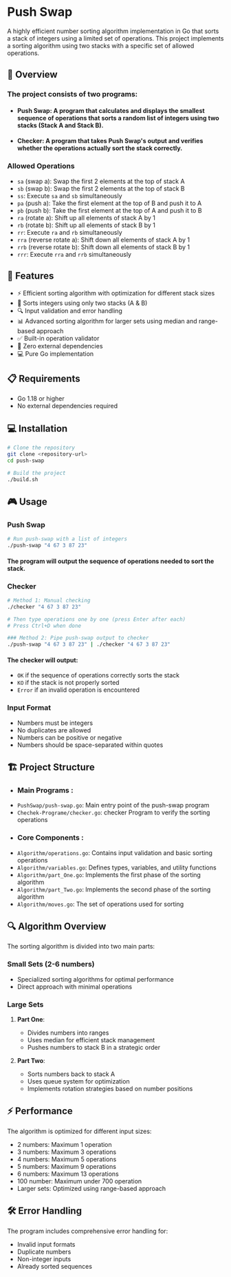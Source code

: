 # Push Swap

A highly efficient number sorting algorithm implementation in Go that sorts a stack of integers using a limited set of operations. This project implements a sorting algorithm using two stacks with a specific set of allowed operations.

## 🎯 Overview

### The project consists of two programs:

* #### Push Swap: A program that calculates and displays the smallest sequence of operations that sorts a random list of integers using two stacks (Stack A and Stack B).

* #### Checker: A program that takes Push Swap's output and verifies whether the operations actually sort the stack correctly.

### Allowed Operations

- `sa` (swap a): Swap the first 2 elements at the top of stack A
- `sb` (swap b): Swap the first 2 elements at the top of stack B
- `ss`: Execute `sa` and `sb` simultaneously
- `pa` (push a): Take the first element at the top of B and push it to A
- `pb` (push b): Take the first element at the top of A and push it to B
- `ra` (rotate a): Shift up all elements of stack A by 1
- `rb` (rotate b): Shift up all elements of stack B by 1
- `rr`: Execute `ra` and `rb` simultaneously
- `rra` (reverse rotate a): Shift down all elements of stack A by 1
- `rrb` (reverse rotate b): Shift down all elements of stack B by 1
- `rrr`: Execute `rra` and `rrb` simultaneously

## 🚀 Features

- ⚡ Efficient sorting algorithm with optimization for different stack sizes
- 🔄 Sorts integers using only two stacks (A & B)
- 🔍 Input validation and error handling
- 📊 Advanced sorting algorithm for larger sets using median and range-based approach
- ✅ Built-in operation validator
- 🧪 Zero external dependencies
- 💻 Pure Go implementation

## 📋 Requirements

- Go 1.18 or higher
- No external dependencies required

## 💻 Installation

```bash
# Clone the repository
git clone <repository-url>
cd push-swap

# Build the project
./build.sh
```

## 🎮 Usage

### Push Swap
```bash
# Run push-swap with a list of integers
./push-swap "4 67 3 87 23"
```
#### The program will output the sequence of operations needed to sort the stack.
### Checker
```bash
# Method 1: Manual checking
./checker "4 67 3 87 23"

# Then type operations one by one (press Enter after each)
# Press Ctrl+D when done

### Method 2: Pipe push-swap output to checker
./push-swap "4 67 3 87 23" | ./checker "4 67 3 87 23"
```

#### The checker will output:

- `OK` if the sequence of operations correctly sorts the stack
- `KO` if the stack is not properly sorted
- `Error` if an invalid operation is encountered

### Input Format

- Numbers must be integers
- No duplicates are allowed
- Numbers can be positive or negative
- Numbers should be space-separated within quotes

## 🏗 Project Structure
* ### Main Programs :
- `PushSwap/push-swap.go`: Main entry point of the push-swap program
- `Chechek-Programe/checker.go`: checker Program to verify the sorting operations
* ### Core Components :
- `Algorithm/operations.go`: Contains input validation and basic sorting operations
- `Algorithm/variables.go`: Defines types, variables, and utility functions
- `Algorithm/part_One.go`: Implements the first phase of the sorting algorithm
- `Algorithm/part_Two.go`: Implements the second phase of the sorting algorithm
- `Algorithm/moves.go`: The set of operations used for sorting

## 🔍 Algorithm Overview

The sorting algorithm is divided into two main parts:

### Small Sets (2-6 numbers)
- Specialized sorting algorithms for optimal performance
- Direct approach with minimal operations

### Large Sets
1. **Part One**:
   - Divides numbers into ranges
   - Uses median for efficient stack management
   - Pushes numbers to stack B in a strategic order

2. **Part Two**:
   - Sorts numbers back to stack A
   - Uses queue system for optimization
   - Implements rotation strategies based on number positions

## ⚡ Performance

The algorithm is optimized for different input sizes:
- 2 numbers: Maximum 1 operation
- 3 numbers: Maximum 3 operations
- 4 numbers: Maximum 5 operations
- 5 numbers: Maximum 9 operations
- 6 numbers: Maximum 13 operations
- 100 number: Maximum under 700 operation
- Larger sets: Optimized using range-based approach

## 🛠 Error Handling

The program includes comprehensive error handling for:
- Invalid input formats
- Duplicate numbers
- Non-integer inputs
- Already sorted sequences
